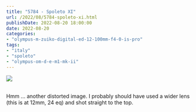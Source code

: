 ```yaml
---
title: "5784 - Spoleto XI"
url: /2022/08/5784-spoleto-xi.html
publishDate: 2022-08-20 18:00:00
date: 2022-08-20
categories:
- "olympus-m-zuiko-digital-ed-12-100mm-f4-0-is-pro"
tags:
- "italy"
- "spoleto"
- "olympus-om-d-e-m1-mk-ii"
---
```

<div class="container">
<div class="center"><a target="_blank" href="https://d25zfm9zpd7gm5.cloudfront.net/1200x1200/2019/20190906_144731_lr.jpg"><img class="webfeedsFeaturedVisual" src="https://d25zfm9zpd7gm5.cloudfront.net/0600x0600/2019/20190906_144731_lr.jpg" /></a></div>
</div>
<br />

Hmm ... another distorted image. I probably should have used
a wider lens (this is at 12mm, 24 eq) and shot straight to
the top.
